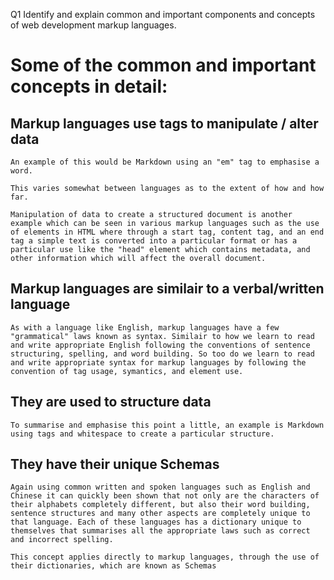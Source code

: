 Q1 Identify and explain common and important components and concepts of web development markup languages.


# Some of the common and important concepts in detail:

   ## Markup languages use tags to manipulate / alter data
    An example of this would be Markdown using an "em" tag to emphasise a word.

    This varies somewhat between languages as to the extent of how and how far.

    Manipulation of data to create a structured document is another example which can be seen in various markup languages such as the use of elements in HTML where through a start tag, content tag, and an end tag a simple text is converted into a particular format or has a particular use like the "head" element which contains metadata, and other information which will affect the overall document.

## Markup languages are similair to a verbal/written language
    As with a language like English, markup languages have a few "grammatical" laws known as syntax. Similair to how we learn to read and write appropriate English following the conventions of sentence structuring, spelling, and word building. So too do we learn to read and write appropriate syntax for markup languages by following the convention of tag usage, symantics, and element use.

## They are used to structure data
    To summarise and emphasise this point a little, an example is Markdown using tags and whitespace to create a particular structure.

## They have their unique Schemas
    Again using common written and spoken languages such as English and Chinese it can quickly been shown that not only are the characters of their alphabets completely different, but also their word building, sentence structures and many other aspects are completely unique to that language. Each of these languages has a dictionary unique to themselves that summarises all the appropriate laws such as correct and incorrect spelling. 

    This concept applies directly to markup languages, through the use of their dictionaries, which are known as Schemas



